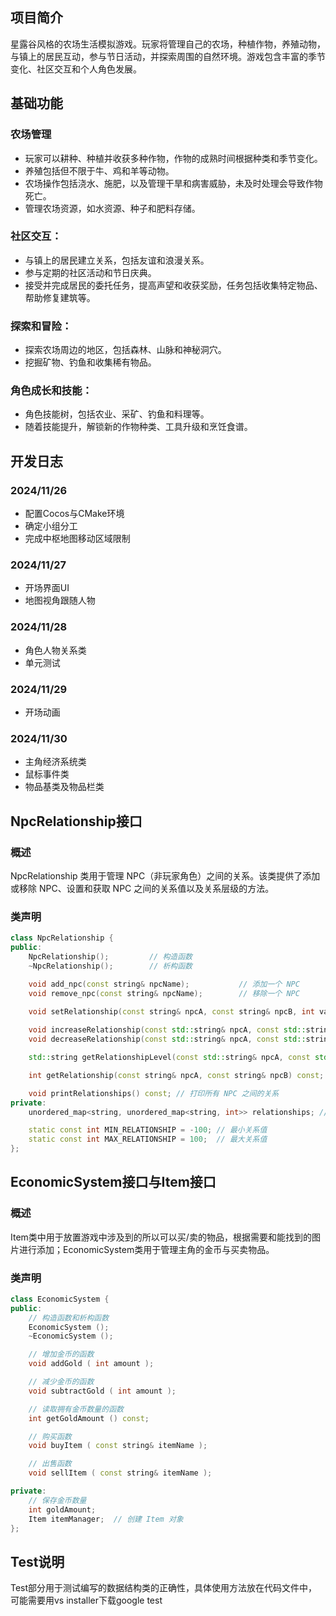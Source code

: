## 项目简介

星露谷风格的农场生活模拟游戏。玩家将管理自己的农场，种植作物，养殖动物，与镇上的居民互动，参与节日活动，并探索周围的自然环境。游戏包含丰富的季节变化、社区交互和个人角色发展。

## 基础功能

### 农场管理
- 玩家可以耕种、种植并收获多种作物，作物的成熟时间根据种类和季节变化。
- 养殖包括但不限于牛、鸡和羊等动物。
- 农场操作包括浇水、施肥，以及管理干旱和病害威胁，未及时处理会导致作物死亡。
- 管理农场资源，如水资源、种子和肥料存储。
### 社区交互：
- 与镇上的居民建立关系，包括友谊和浪漫关系。
- 参与定期的社区活动和节日庆典。
- 接受并完成居民的委托任务，提高声望和收获奖励，任务包括收集特定物品、帮助修复建筑等。
### 探索和冒险：
- 探索农场周边的地区，包括森林、山脉和神秘洞穴。
- 挖掘矿物、钓鱼和收集稀有物品。
### 角色成长和技能：
- 角色技能树，包括农业、采矿、钓鱼和料理等。
- 随着技能提升，解锁新的作物种类、工具升级和烹饪食谱。

## 开发日志

### 2024/11/26
* 配置Cocos与CMake环境
* 确定小组分工
* 完成中枢地图移动区域限制

### 2024/11/27
* 开场界面UI
* 地图视角跟随人物

### 2024/11/28
* 角色人物关系类
* 单元测试

### 2024/11/29
* 开场动画

### 2024/11/30
* 主角经济系统类
* 鼠标事件类
* 物品基类及物品栏类

## NpcRelationship接口

### 概述
NpcRelationship 类用于管理 NPC（非玩家角色）之间的关系。该类提供了添加或移除 NPC、设置和获取 NPC 之间的关系值以及关系层级的方法。

### 类声明
```cpp
class NpcRelationship {  
public:  
    NpcRelationship();         // 构造函数  
    ~NpcRelationship();        // 析构函数  

    void add_npc(const string& npcName);           // 添加一个 NPC  
    void remove_npc(const string& npcName);        // 移除一个 NPC  

    void setRelationship(const string& npcA, const string& npcB, int value); // 设置两个 NPC 之间的关系值  
    
    void increaseRelationship(const std::string& npcA, const std::string& npcB, int amount); // 增加关系值  
    void decreaseRelationship(const std::string& npcA, const std::string& npcB, int amount); // 减少关系值  

    std::string getRelationshipLevel(const std::string& npcA, const std::string& npcB) const; // 获取 NPC 之间关系等级，此处分为四种，可用于设计与主角的交互行为  

    int getRelationship(const string& npcA, const string& npcB) const; // 获取 NPC 之间的关系值  

    void printRelationships() const; // 打印所有 NPC 之间的关系  
private:  
    unordered_map<string, unordered_map<string, int>> relationships; // 存储 NPC 之间的关系  

    static const int MIN_RELATIONSHIP = -100; // 最小关系值  
    static const int MAX_RELATIONSHIP = 100;  // 最大关系值  
};
```
## EconomicSystem接口与Item接口

### 概述
Item类中用于放置游戏中涉及到的所以可以买/卖的物品，根据需要和能找到的图片进行添加；EconomicSystem类用于管理主角的金币与买卖物品。

### 类声明
```cpp
class EconomicSystem {
public:
    // 构造函数和析构函数  
    EconomicSystem ();
    ~EconomicSystem ();

    // 增加金币的函数  
    void addGold ( int amount );

    // 减少金币的函数  
    void subtractGold ( int amount );

    // 读取拥有金币数量的函数  
    int getGoldAmount () const;

    // 购买函数  
    void buyItem ( const string& itemName );

    // 出售函数  
    void sellItem ( const string& itemName );

private:
    // 保存金币数量  
    int goldAmount;
    Item itemManager;  // 创建 Item 对象  
};
```

## Test说明

Test部分用于测试编写的数据结构类的正确性，具体使用方法放在代码文件中，可能需要用vs installer下载google test
